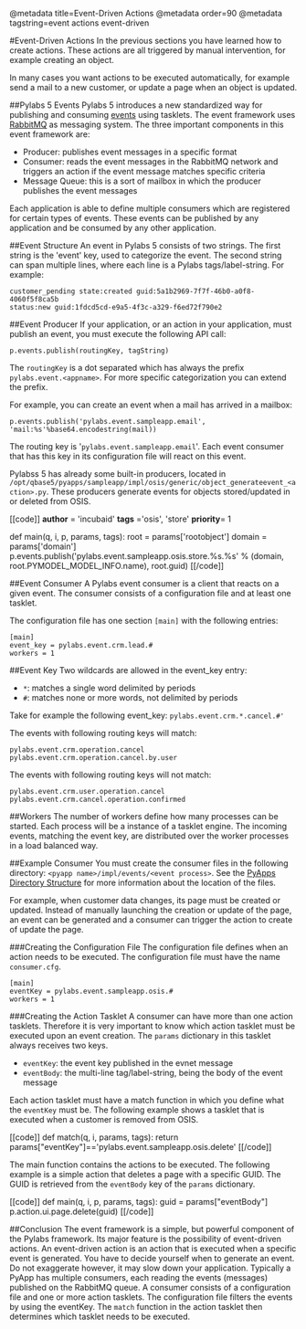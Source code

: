 @metadata title=Event-Driven Actions
@metadata order=90
@metadata tagstring=event actions event-driven

[rabbit]: http://www.rabbitmq.com/
[pyappdir]: #/PylabsApps/Introduction
[events]: #/Overview/Events

#Event-Driven Actions
In the previous sections you have learned how to create actions. These actions are all triggered by manual intervention, for example creating an object.

In many cases you want actions to be executed automatically, for example send a mail to a new customer, or update a page when an object is updated.


##Pylabs 5 Events
Pylabs 5 introduces a new standardized way for publishing and consuming [events][] using tasklets. The event framework uses [RabbitMQ][rabbit] as messaging system. The three important components in this event framework are:

* Producer: publishes event messages in a specific format
* Consumer: reads the event messages in the RabbitMQ network and triggers an action if the event message matches specific criteria
* Message Queue: this is a sort of mailbox in which the producer publishes the event messages

Each application is able to define multiple consumers which are registered for certain types of events. These events can be published by any application and be consumed by any other application.


##Event Structure
An event in Pylabs 5 consists of two strings. The first string is the 'event' key, used to categorize the event. The second string can span multiple lines, where each line is a Pylabs tags/label-string. For example:

    customer_pending state:created guid:5a1b2969-7f7f-46b0-a0f8-4060f5f8ca5b
    status:new guid:1fdcd5cd-e9a5-4f3c-a329-f6ed72f790e2


##Event Producer
If your application, or an action in your application, must publish an event, you must execute the following API call:
    
    p.events.publish(routingKey, tagString)

The `routingKey` is a dot separated which has always the prefix `pylabs.event.<appname>`. For more specific categorization you can extend the prefix.

For example, you can create an event when a mail has arrived in a mailbox:

    p.events.publish('pylabs.event.sampleapp.email', 'mail:%s'%base64.encodestring(mail))

The routing key is '`pylabs.event.sampleapp.email`'. Each event consumer that has this key in its configuration file will react on this event.

Pylabss 5 has already some built-in producers, located in `/opt/qbase5/pyapps/sampleapp/impl/osis/generic/object_generateevent_<action>.py`. These producers generate events for objects stored/updated in or deleted from OSIS.

[[code]]
__author__ = 'incubaid'
__tags__ ='osis', 'store'
__priority__= 1

def main(q, i, p, params, tags):
    root = params['rootobject']
    domain = params['domain'] 
    p.events.publish('pylabs.event.sampleapp.osis.store.%s.%s' % (domain, root.PYMODEL_MODEL_INFO.name), root.guid)
[[/code]]
    

##Event Consumer
A Pylabs event consumer is a client that reacts on a given event. The consumer consists of a configuration file and at least one tasklet.

The configuration file has one section `[main]` with the following entries:

    [main]
    event_key = pylabs.event.crm.lead.#
    workers = 1


##Event Key
Two wildcards are allowed in the event_key entry:

* `*`: matches a single word delimited by periods
* `#`: matches none or more words, not delimited by periods

Take for example the following event_key: `pylabs.event.crm.*.cancel.#'`

The events with following routing keys will match:

    pylabs.event.crm.operation.cancel
    pylabs.event.crm.operation.cancel.by.user

The events with following routing keys will not match:

    pylabs.event.crm.user.operation.cancel
    pylabs.event.crm.cancel.operation.confirmed


##Workers
The number of workers define how many processes can be started. Each process will be a instance of a tasklet engine. The incoming events, matching the event key, are distributed over the worker processes in a load balanced way. 


##Example Consumer
You must create the consumer files in the following directory: `<pyapp name>/impl/events/<event process>`. See the [PyApps Directory Structure][pyappdir] for more information about the location of the files.

For example, when customer data changes, its page must be created or updated. Instead of manually launching the creation or update of the page, an event can be generated and a consumer can trigger the action to create of update the page.


###Creating the Configuration File
The configuration file defines when an action needs to be executed. The configuration file must have the name `consumer.cfg`.

    [main]
    eventKey = pylabs.event.sampleapp.osis.#
    workers = 1


###Creating the Action Tasklet
A consumer can have more than one action tasklets. Therefore it is very important to know which action tasklet must be executed upon an event creation. The `params` dictionary in this tasklet always receives two keys. 

* `eventKey`: the event key published in the evnet message
* `eventBody`: the multi-line tag/label-string, being the body of the event message

Each action tasklet must have a match function in which you define what the `eventKey` must be. The following example shows a tasklet that is executed when a customer is removed from OSIS.

[[code]]
def match(q, i, params, tags):
    return params["eventKey"]=='pylabs.event.sampleapp.osis.delete'
[[/code]]    

The main function contains the actions to be executed. The following example is a simple action that deletes a page with a specific GUID. The GUID is retrieved from the `eventBody` key of the `params` dictionary.

[[code]]
def main(q, i, p, params, tags):
    guid = params["eventBody"]
    p.action.ui.page.delete(guid)
[[/code]]


##Conclusion
The event framework is a simple, but powerful component of the Pylabs framework. Its major feature is the possibility of event-driven actions.
An event-driven action is an action that is executed when a specific event is generated. You have to decide yourself when to generate an event. Do not exaggerate however, it may slow down your application.
Typically a PyApp has multiple consumers, each reading the events (messages) published on the RabbitMQ queue. A consumer consists of a configuration file and one or more action tasklets. The configuration file filters the events by using the eventKey. The `match` function in the action tasklet then determines which tasklet needs to be executed.


